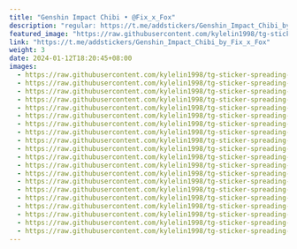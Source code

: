 ```yaml
---
title: "Genshin Impact Chibi • @Fix_x_Fox"
description: "regular: https://t.me/addstickers/Genshin_Impact_Chibi_by_Fix_x_Fox"
featured_image: "https://raw.githubusercontent.com/kylelin1998/tg-sticker-spreading-worldwide-images/main/img/b8a34a46-0ce8-4012-a273-5c42122f1834.jpg"
link: "https://t.me/addstickers/Genshin_Impact_Chibi_by_Fix_x_Fox"
weight: 3
date: 2024-01-12T18:20:45+08:00
images:
  - https://raw.githubusercontent.com/kylelin1998/tg-sticker-spreading-worldwide-images/main/img/b8a34a46-0ce8-4012-a273-5c42122f1834.jpg
  - https://raw.githubusercontent.com/kylelin1998/tg-sticker-spreading-worldwide-images/main/img/a451c4e7-0aed-4f1c-8648-3b8ee737093c.jpg
  - https://raw.githubusercontent.com/kylelin1998/tg-sticker-spreading-worldwide-images/main/img/b093eb51-41f3-454f-b87b-36f3008dd3d2.jpg
  - https://raw.githubusercontent.com/kylelin1998/tg-sticker-spreading-worldwide-images/main/img/5b1caf9a-63d9-4b18-b915-8f43b40925d3.jpg
  - https://raw.githubusercontent.com/kylelin1998/tg-sticker-spreading-worldwide-images/main/img/08270584-3f6f-49a5-a6a7-c6b8463e6b84.jpg
  - https://raw.githubusercontent.com/kylelin1998/tg-sticker-spreading-worldwide-images/main/img/50b8a7d8-1de2-4c56-9098-c1925f3e49dd.jpg
  - https://raw.githubusercontent.com/kylelin1998/tg-sticker-spreading-worldwide-images/main/img/a239aac8-e4c3-4467-9fb5-c8da476e5c97.jpg
  - https://raw.githubusercontent.com/kylelin1998/tg-sticker-spreading-worldwide-images/main/img/0ef8c101-1f5b-4b9d-97a8-690073a949dc.jpg
  - https://raw.githubusercontent.com/kylelin1998/tg-sticker-spreading-worldwide-images/main/img/dafdd34c-4643-49e0-9082-52a97710e898.jpg
  - https://raw.githubusercontent.com/kylelin1998/tg-sticker-spreading-worldwide-images/main/img/37d3771f-c3d6-4d55-843b-e80ddfd9098b.jpg
  - https://raw.githubusercontent.com/kylelin1998/tg-sticker-spreading-worldwide-images/main/img/fa670293-0dd2-4721-8d4a-85cd390d1f76.jpg
  - https://raw.githubusercontent.com/kylelin1998/tg-sticker-spreading-worldwide-images/main/img/a7fc70c5-fe09-46cf-87b6-c6fd8e20c81c.jpg
  - https://raw.githubusercontent.com/kylelin1998/tg-sticker-spreading-worldwide-images/main/img/2c5c59f3-9f90-4d9c-91f7-a1ca0c6e0d42.jpg
  - https://raw.githubusercontent.com/kylelin1998/tg-sticker-spreading-worldwide-images/main/img/29135409-a05d-4f2f-979e-f55346fcc7e1.jpg
  - https://raw.githubusercontent.com/kylelin1998/tg-sticker-spreading-worldwide-images/main/img/a15582f2-d4c1-4967-9c57-6de2aabc205e.jpg
  - https://raw.githubusercontent.com/kylelin1998/tg-sticker-spreading-worldwide-images/main/img/50518528-6604-4d15-a1f6-368def45d446.jpg
  - https://raw.githubusercontent.com/kylelin1998/tg-sticker-spreading-worldwide-images/main/img/668895ca-f354-4dac-82bc-c18f14bc9592.jpg
  - https://raw.githubusercontent.com/kylelin1998/tg-sticker-spreading-worldwide-images/main/img/1dfb65f3-5f50-453f-9b00-13027aa3c358.jpg
  - https://raw.githubusercontent.com/kylelin1998/tg-sticker-spreading-worldwide-images/main/img/89e63e28-4fc9-48b9-b0cf-d3a071dbfffc.jpg
  - https://raw.githubusercontent.com/kylelin1998/tg-sticker-spreading-worldwide-images/main/img/1016145a-90f9-4245-82a5-50435578a743.jpg
---
```

